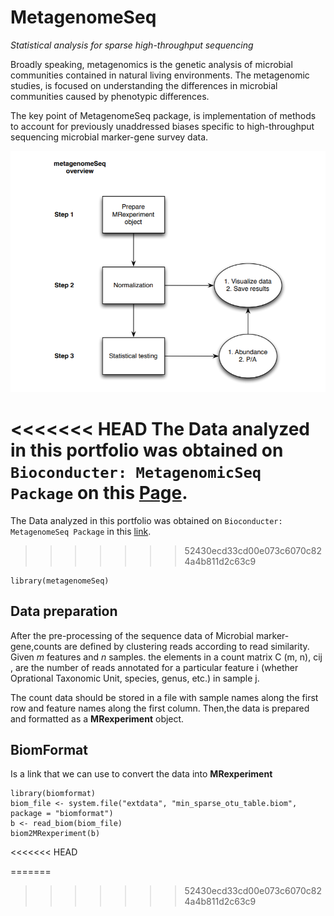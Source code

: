 # __MetagenomeSeq__
_Statistical analysis for sparse high-throughput sequencing_

Broadly speaking, metagenomics is the genetic analysis of microbial communities contained in natural living environments. The metagenomic studies, is focused on understanding the differences in microbial communities caused by phenotypic differences.


The key point of MetagenomeSeq package, is implementation of methods to account for previously unaddressed biases specific to high-throughput sequencing microbial marker-gene survey data.

![Overview MetagenomeSeq](https://raw.githubusercontent.com/Aurelianachilengue/Metagenomic_Seq/main/MetagenomicSeq.PNG)


<<<<<<< HEAD
The Data analyzed in this portfolio was obtained on `Bioconducter: MetagenomicSeq Package` on this [Page](http://www.bioconductor.org/packages/release/bioc/html/metagenomeSeq.html).
=======
The Data analyzed in this portfolio was obtained on `Bioconducter: MetagenomeSeq Package` in this [link](http://www.bioconductor.org/packages/release/bioc/html/metagenomeSeq.html).
>>>>>>> 52430ecd33cd00e073c6070c824a4b811d2c63c9


```{r}
library(metagenomeSeq)
```

## Data preparation

After the pre-processing of the sequence data of Microbial marker-gene,counts are defined by clustering reads according to read similarity. Given _m_ features and _n_ samples.  the elements in a count matrix C (m, n), cij , are the number of reads annotated
for a particular feature i (whether Oprational Taxonomic Unit, species, genus, etc.) in sample j.

The count data should be stored in a file with sample names along
the first row and feature names along the first column. Then,the data is prepared and formatted as a __MRexperiment__ object.

## BiomFormat

Is a link that we can use to convert the data into __MRexperiment__
```{r}
library(biomformat)
biom_file <- system.file("extdata", "min_sparse_otu_table.biom", package = "biomformat")
b <- read_biom(biom_file)
biom2MRexperiment(b)
```
<<<<<<< HEAD

=======
>>>>>>> 52430ecd33cd00e073c6070c824a4b811d2c63c9
